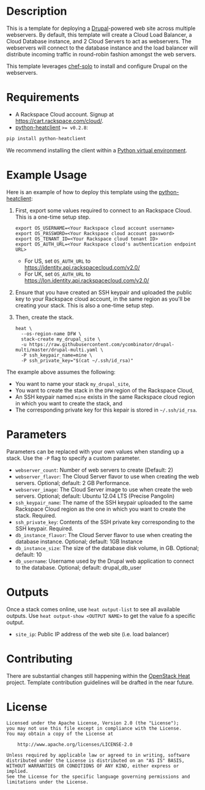 Description
===========

This is a template for deploying a [Drupal](http://wordpress.org/)-powered web
site across multiple webservers. By default, this template will create a Cloud
Load Balancer, a Cloud Database instance, and 2 Cloud Servers to act as webservers.
The webservers will connect to the database instance and the load balancer will
distribute incoming traffic in round-robin fashion amongst the web servers.

This template leverages [chef-solo](http://docs.opscode.com/chef_solo.html)
to install and configure Drupal on the webservers.

Requirements
============
* A Rackspace Cloud account. Signup at https://cart.rackspace.com/cloud/.
* [python-heatclient](https://github.com/openstack/python-heatclient)
`>= v0.2.8`:

```bash
pip install python-heatclient
```

We recommend installing the client within a [Python virtual
environment](http://www.virtualenv.org/).

Example Usage
=============
Here is an example of how to deploy this template using the
[python-heatclient](https://github.com/openstack/python-heatclient):

1. First, export some values required to connect to an Rackspace Cloud. This
   is a one-time setup step.

    ```
    export OS_USERNAME=<Your Rackspace cloud account username>
    export OS_PASSWORD=<Your Rackspace cloud account password>
    export OS_TENANT_ID=<Your Rackspace cloud tenant ID>
    export OS_AUTH_URL=<Your Rackspace cloud's authentication endpoint URL>
    ```    
    * For US, set `OS_AUTH_URL` to https://identity.api.rackspacecloud.com/v2.0/
    * For UK, set `OS_AUTH_URL` to https://lon.identity.api.rackspacecloud.com/v2.0/
    
2. Ensure that you have created an SSH keypair and uploaded the public key
   to your Rackspace cloud account, in the same region as you'll be creating
   your stack. This is also a one-time setup step.

3. Then, create the stack.

    ```
    heat \
      --os-region-name DFW \
      stack-create my_drupal_site \
      -u https://raw.githubusercontent.com/ycombinator/drupal-multi/master/drupal-multi.yaml \
      -P ssh_keypair_name=mine \
      -P ssh_private_key="$(cat ~/.ssh/id_rsa)"
    ```
    
The example above assumes the following:
* You want to name your stack `my_drupal_site`,
* You want to create the stack in the `DFW` region of the Rackspace Cloud,
* An SSH keypair named `mine` exists in the same Rackspace cloud region in which you want to create the stack, and
* The corresponding private key for this kepair is stored in `~/.ssh/id_rsa`.

Parameters
==========
Parameters can be replaced with your own values when standing up a stack. Use
the `-P` flag to specify a custom parameter.

* `webserver_count`: Number of web servers to create (Default: 2)
* `webserver_flavor`: The Cloud Server flavor to use when creating the web servers. Optional; default: 2 GB Performance.
* `webserver_image`: The Cloud Server image to use when create the web servers. Optional; default: Ubuntu 12.04 LTS (Precise Pangolin)
* `ssh_keypair_name`: The name of the SSH keypair uploaded to the same Rackspace Cloud region as the one in which you want to create the stack. Required.
* `ssh_private_key`: Contents of the SSH private key corresponding to the SSH keypair. Required.
* `db_instance_flavor`: The Cloud Server flavor to use when creating the database instance. Optional; default: 1GB Instance
* `db_instance_size`: The size of the database disk volume, in GB. Optional; default: 10
* `db_username`: Username used by the Drupal web application to connect to the database. Optional; default: drupal_db_user

Outputs
=======
Once a stack comes online, use `heat output-list` to see all available outputs.
Use `heat output-show <OUTPUT NAME>` to get the value fo a specific output.

* `site_ip`: Public IP address of the web site (i.e. load balancer)

Contributing
============
There are substantial changes still happening within the [OpenStack Heat](https://wiki.openstack.org/wiki/Heat) project. Template contribution
guidelines will be drafted in the near future.

License
=======
```
Licensed under the Apache License, Version 2.0 (the "License");
you may not use this file except in compliance with the License.
You may obtain a copy of the License at

    http://www.apache.org/licenses/LICENSE-2.0

Unless required by applicable law or agreed to in writing, software
distributed under the License is distributed on an "AS IS" BASIS,
WITHOUT WARRANTIES OR CONDITIONS OF ANY KIND, either express or implied.
See the License for the specific language governing permissions and
limitations under the License.
```
